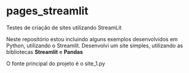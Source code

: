 # pages_streamlit
Testes de criação de sites utilizando StreamLit

Neste repositório estou incluindo alguns exemplos desenvolvidos em Python, utilizando o Streamlit.
Desenvolvi um site simples, utilizando as bibliotecas <b>Streamlit</b> e <b>Pandas</b>

O fonte principal do projeto é o site_1.py


